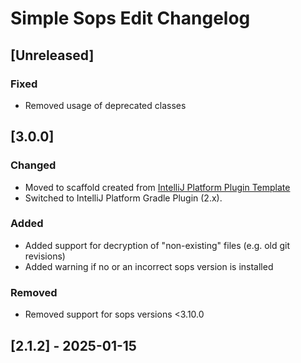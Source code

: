 <!-- Keep a Changelog guide -> https://keepachangelog.com -->

# Simple Sops Edit Changelog

## [Unreleased]

### Fixed
- Removed usage of deprecated classes

## [3.0.0]

### Changed
- Moved to scaffold created from [IntelliJ Platform Plugin Template](https://github.com/JetBrains/intellij-platform-plugin-template)
- Switched to IntelliJ Platform Gradle Plugin (2.x).

### Added
- Added support for decryption of "non-existing" files (e.g. old git revisions)
- Added warning if no or an incorrect sops version is installed 

### Removed
- Removed support for sops versions <3.10.0

## [2.1.2] - 2025-01-15

